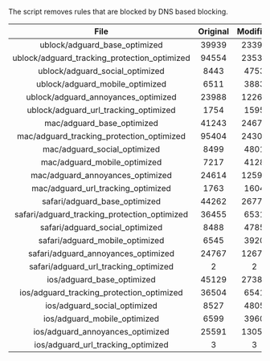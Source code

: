 The script removes rules that are blocked by DNS based blocking.


| File | Original | Modified |
|:----:|:-----:|:-----:|
| ublock/adguard_base_optimized | 39939 | 23398 |
| ublock/adguard_tracking_protection_optimized | 94554 | 23531 |
| ublock/adguard_social_optimized | 8443 | 4753 |
| ublock/adguard_mobile_optimized | 6511 | 3883 |
| ublock/adguard_annoyances_optimized | 23988 | 12262 |
| ublock/adguard_url_tracking_optimized | 1754 | 1595 |
| mac/adguard_base_optimized | 41243 | 24672 |
| mac/adguard_tracking_protection_optimized | 95404 | 24309 |
| mac/adguard_social_optimized | 8499 | 4801 |
| mac/adguard_mobile_optimized | 7217 | 4128 |
| mac/adguard_annoyances_optimized | 24614 | 12598 |
| mac/adguard_url_tracking_optimized | 1763 | 1604 |
| safari/adguard_base_optimized | 44262 | 26779 |
| safari/adguard_tracking_protection_optimized | 36455 | 6531 |
| safari/adguard_social_optimized | 8488 | 4785 |
| safari/adguard_mobile_optimized | 6545 | 3920 |
| safari/adguard_annoyances_optimized | 24767 | 12676 |
| safari/adguard_url_tracking_optimized | 2 | 2 |
| ios/adguard_base_optimized | 45129 | 27380 |
| ios/adguard_tracking_protection_optimized | 36504 | 6541 |
| ios/adguard_social_optimized | 8527 | 4805 |
| ios/adguard_mobile_optimized | 6599 | 3960 |
| ios/adguard_annoyances_optimized | 25591 | 13057 |
| ios/adguard_url_tracking_optimized | 3 | 3 |